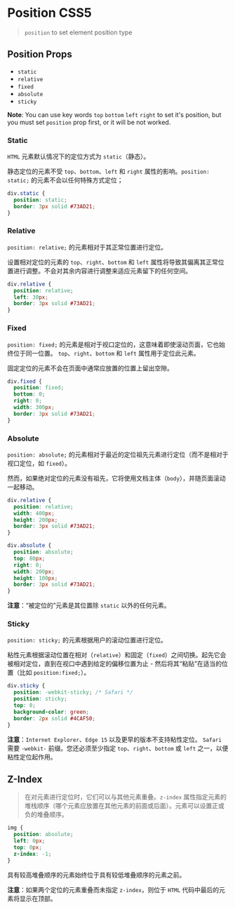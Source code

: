 # Position CSS5

> `position` to set element position type

## Position Props
- `static`
- `relative`
- `fixed`
- `absolute`
- `sticky`

**Note**: You can use key words `top` `bottom` `left` `right` to set it's position, but you must set `position` prop first, or it will be not worked.

### Static
`HTML` 元素默认情况下的定位方式为 `static`（静态）。

静态定位的元素不受 `top`、`bottom`、`left` 和 `right` 属性的影响。`position: static;` 的元素不会以任何特殊方式定位；
```css
div.static {
  position: static;
  border: 3px solid #73AD21;
}
```
### Relative
`position: relative;` 的元素相对于其正常位置进行定位。

设置相对定位的元素的 `top`、`right`、`bottom` 和 `left` 属性将导致其偏离其正常位置进行调整。不会对其余内容进行调整来适应元素留下的任何空间。
```css
div.relative {
  position: relative;
  left: 30px;
  border: 3px solid #73AD21;
}
```
### Fixed
`position: fixed;` 的元素是相对于视口定位的，这意味着即使滚动页面，它也始终位于同一位置。 `top`、`right`、`bottom` 和 `left` 属性用于定位此元素。

固定定位的元素不会在页面中通常应放置的位置上留出空隙。
```css
div.fixed {
  position: fixed;
  bottom: 0;
  right: 0;
  width: 300px;
  border: 3px solid #73AD21;
}
```
### Absolute
`position: absolute;` 的元素相对于最近的定位祖先元素进行定位（而不是相对于视口定位，如 `fixed`）。

然而，如果绝对定位的元素没有祖先，它将使用文档主体（`body`），并随页面滚动一起移动。
```css
div.relative {
  position: relative;
  width: 400px;
  height: 200px;
  border: 3px solid #73AD21;
} 

div.absolute {
  position: absolute;
  top: 80px;
  right: 0;
  width: 200px;
  height: 100px;
  border: 3px solid #73AD21;
}
```
**注意**：“被定位的”元素是其位置除 `static` 以外的任何元素。

### Sticky
`position: sticky;` 的元素根据用户的滚动位置进行定位。

粘性元素根据滚动位置在相对（`relative`）和固定（`fixed`）之间切换。起先它会被相对定位，直到在视口中遇到给定的偏移位置为止 - 然后将其“粘贴”在适当的位置（比如 `position:fixed;`）。
```css
div.sticky {
  position: -webkit-sticky; /* Safari */
  position: sticky;
  top: 0;
  background-color: green;
  border: 2px solid #4CAF50;
}
```
**注意**：`Internet Explorer`、`Edge 15` 以及更早的版本不支持粘性定位。 `Safari` 需要 `-webkit-` 前缀。您还必须至少指定 `top`、`right`、`bottom` 或 `left` 之一，以便粘性定位起作用。

## Z-Index
> 在对元素进行定位时，它们可以与其他元素重叠。`z-index` 属性指定元素的堆栈顺序（哪个元素应放置在其他元素的前面或后面）。元素可以设置正或负的堆叠顺序。
```css
img {
  position: absolute;
  left: 0px;
  top: 0px;
  z-index: -1;
}
```
具有较高堆叠顺序的元素始终位于具有较低堆叠顺序的元素之前。

**注意**：如果两个定位的元素重叠而未指定 `z-index`，则位于 `HTML` 代码中最后的元素将显示在顶部。
